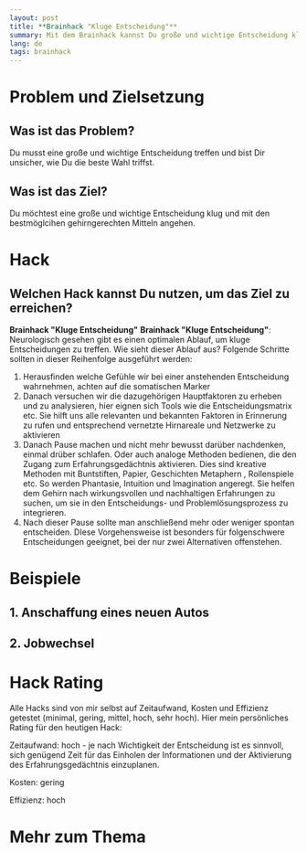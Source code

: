 ```yaml
---
layout: post
title: **Brainhack "Kluge Entscheidung"**
summary: Mit dem Brainhack kannst Du große und wichtige Entscheidung klug und gehirngerecht angehen.
lang: de
tags: brainhack
---
```


# Problem und Zielsetzung

## Was ist das Problem?
Du musst eine große und wichtige Entscheidung treffen und bist Dir unsicher, wie Du die beste Wahl triffst.

## Was ist das Ziel?
Du möchtest eine große und wichtige Entscheidung klug und mit den bestmöglcihen gehirngerechten Mitteln angehen.
# Hack

## Welchen Hack kannst Du nutzen, um das Ziel zu erreichen?
**Brainhack "Kluge Entscheidung"**
**Brainhack "Kluge Entscheidung"**: Neurologisch gesehen gibt es einen optimalen Ablauf, um kluge Entscheidungen zu treffen.
Wie sieht dieser Ablauf aus? Folgende Schritte sollten in dieser Reihenfolge ausgeführt werden:

1. Herausfinden welche Gefühle wir bei einer anstehenden Entscheidung wahrnehmen, achten auf die somatischen Marker
2. Danach versuchen wir die dazugehörigen Hauptfaktoren zu erheben und zu analysieren, hier eignen sich Tools wie die Entscheidungsmatrix etc.
Sie hilft uns alle relevanten und bekannten Faktoren in Erinnerung zu rufen und entsprechend vernetzte Hirnareale und Netzwerke zu aktivieren
3. Danach Pause machen und nicht mehr bewusst darüber nachdenken, einmal drüber schlafen. Oder auch analoge Methoden bedienen, die den Zugang zum Erfahrungsgedächtnis aktivieren. Dies sind kreative Methoden mit Buntstiften, Papier, Geschichten Metaphern , Rollenspiele etc. So werden Phantasie, Intuition und Imagination angeregt. Sie helfen dem Gehirn nach wirkungsvollen und nachhaltigen Erfahrungen zu suchen, um sie in den Entscheidungs- und Problemlösungsprozess zu integrieren.
4. Nach dieser Pause sollte man anschließend mehr oder weniger spontan entscheiden.
DIese Vorgehensweise ist besonders für folgenschwere Entscheidungen geeignet, bei der nur zwei Alternativen offenstehen.

# Beispiele

## 1. Anschaffung eines neuen Autos
## 2. Jobwechsel

# Hack Rating
Alle Hacks sind von mir selbst auf Zeitaufwand, Kosten und Effizienz getestet (minimal, gering, mittel, hoch, sehr hoch). Hier mein persönliches Rating für den heutigen Hack:

Zeitaufwand: hoch - je nach Wichtigkeit der Entscheidung ist es sinnvoll, sich genügend Zeit für das Einholen der Informationen und der Aktivierung des Erfahrungsgedächtnis einzuplanen.

Kosten: gering

Effizienz: hoch

# Mehr zum Thema
